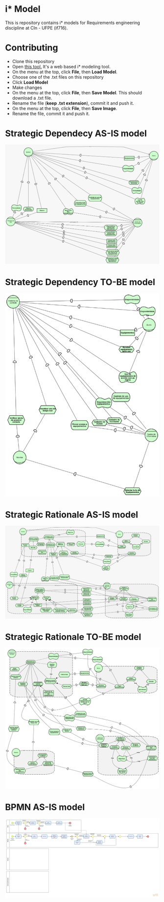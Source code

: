 # i* Model
This is repository contains i* models for Requirements engineering discipline at CIn - UFPE (if716).

# Contributing
- Clone this repository
- Open [this tool.](https://www.cin.ufpe.br/~jhcp/pistar/tool/#) It's a web based i* modeling tool.
- On the menu at the top, click **File**, then **Load Model**.
- Choose one of the .txt files on this repository
- Click **Load Model**
- Make changes
- On the menu at the top, click **File**, then **Save Model**. This should download a .txt file.
- Rename the file (**keep .txt extension**), commit it and push it.
- On the menu at the top, click **File**, then **Save Image**.
- Rename the file, commit it and push it.

# Strategic Dependecy AS-IS model
![Strategic Dependency As Is Model](./Media/StrategicDependencyAsIsModel.jpeg "Strategic Dependency As Is Model")

# Strategic Dependency TO-BE model
![Strategic Dependency To Be Model](./Media/StrategicDependencyToBeModel.png "Strategic Dependency To Be Model")

# Strategic Rationale AS-IS model
![Strategic Rationale As Is Model](./Media/StrategicRationaleAsIsModel.jpeg "Strategic Rationale As Is Model")

# Strategic Rationale TO-BE model
![Strategic Rationale To Be Model](./Media/StrategicRationaleToBeModel.png "Strategic Rationale To Be Model")

# BPMN AS-IS model
![BPMN As Is Model](./Media/BPMNAsIs.png "BPMN As Is Model")